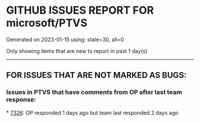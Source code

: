 
# GITHUB ISSUES REPORT FOR microsoft/PTVS


Generated on 2023-01-15 using: stale=30, all=0


Only showing items that are new to report in past 1 day(s)


---

## FOR ISSUES THAT ARE NOT MARKED AS BUGS:


### Issues in PTVS that have comments from OP after last team response:


\* [7326](https://github.com/microsoft/PTVS/issues/7326 "Local packages to no longer be resolved in Visual Studio"): OP responded 1 days ago but team last responded 2 days ago
